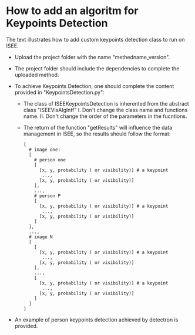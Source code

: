 # How to add an algoritm for Keypoints Detection

The text illustrates how to add custom keypoints detection class to run on ISEE.

* Upload the project folder with the name "methedname_version".
* The project folder should include the dependencies to complete the uploaded method.
* To achieve Keypoints Detection, one should complete the content provided in "KeypointsDetection.py":
  + The class of ISEEKeypointsDetection is inherented from the abstract class "ISEEVisAlgIntf"
      I.  Don't change the class name and functions name.
      II. Don't change the order of the parameters in the fucntions.
  + The return of the function "getResults" will influence the data management in ISEE, so the results should follow the format:


    ```
    [
      # image one:
      [
        # person one
        [
          [x, y, probability ( or visibility)] # a keypoint
           ...,
          [x, y, probability ( or visibility)]
        ],
        ...,
        # person P
        [
          [x, y, probability ( or visibility)] # a keypoint
           ...,
          [x, y, probability ( or visibility)]
        ]
      ],
      ...,
      # image N
      [
        [
          [x, y, probability ( or visibility)] # a keypoint
           ...,
          [x, y, probability ( or visibility)]
        ],
        ...,
        [
          [x, y, probability ( or visibility)] # a keypoint
           ...,
          [x, y, probability ( or visibility)]
        ]
      ]
    ]
    ```

* An example of person keypoints detection achieved by detectron is provided.
